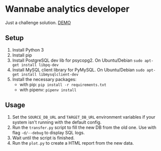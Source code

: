 # Wannabe analytics developer
Just a challenge solution. [DEMO](https://pyrooka.github.io/wannabe-analytics-developer/)

## Setup
1. Install Python 3
2. Install pip
3. Install PostgreSQL dev lib for psycopg2. On Ubuntu/Debian `sudo apt-get install libpq-dev`
4. Install MySQL client library for PyMySQL. On Ubuntu/Debian `sudo apt-get install libmysqlclient-dev`
5. Install the necessary packages:
   - with pip: `pip install -r requirements.txt`
   - with pipenv: `pipenv install`

## Usage
1. Set the `SOURCE_DB_URL` and `TARGET_DB_URL` environment variables if your system isn't running with the default config.
2. Run the `transfer.py` script to fill the new DB from the old one. Use with flag `-d/--debug` to display SQL logs.
3. Wait until the script is finished.
4. Run the `plot.py` to create a HTML report from the new data.
